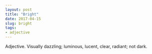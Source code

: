 ```yaml
---
layout: post
title: "Bright"
date: 2017-04-15
slug: bright
tags:
- adjective
---
```


Adjective. Visually dazzling; luminous, lucent, clear, radiant; not dark.
